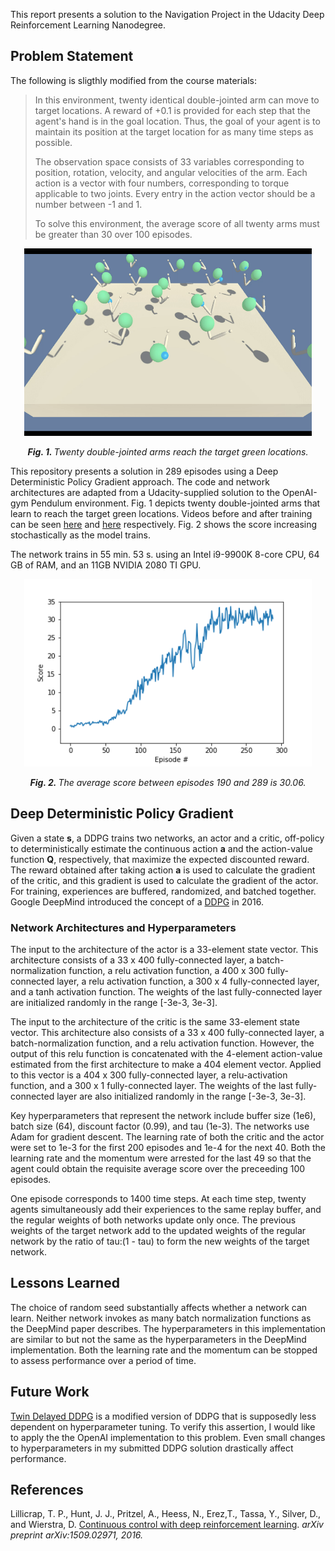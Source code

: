 This report presents a solution to the Navigation Project in the Udacity Deep Reinforcement Learning Nanodegree. 

## Problem Statement

The following is sligthly modified from the course materials:

> In this environment, twenty identical double-jointed arm can move to target locations. A reward of +0.1 is provided for each step that the agent's hand is in the goal location. Thus, the goal of your agent is to maintain its position at the target location for as many time steps as possible.
>
> The observation space consists of 33 variables corresponding to position, rotation, velocity, and angular velocities of the arm. Each action is a vector with four numbers, corresponding to torque applicable to two joints. Every entry in the action vector should be a number between -1 and 1.
>
> To solve this environment, the average score of all twenty arms must be greater than 30 over 100 episodes.

<p align="center">
  <img width="460" height="300" src="Results/Reacher_soln.png">
</p>
<!-- https://gist.github.com/DavidWells/7d2e0e1bc78f4ac59a123ddf8b74932d -->

<p align="center">
  <em> <b> Fig. 1. </b> Twenty double-jointed arms reach the target green locations.</em>
</p>


This repository presents a solution in 289 episodes using a Deep Deterministic Policy Gradient approach. The code and network architectures are adapted from a Udacity-supplied solution to the OpenAI-gym Pendulum environment. Fig. 1 depicts twenty double-jointed arms that learn to reach the target green locations. Videos before and after training can be seen [here](https://youtu.be/Lok1AF4mFmE) and [here](https://youtu.be/xpmJBSXJaD8) respectively. Fig. 2 shows the score increasing stochastically as the model trains.

The network trains in 55 min. 53 s. using an Intel i9-9900K 8-core CPU, 64 GB of RAM, and an 11GB NVIDIA 2080 TI GPU.

<p align="center">
  <img width="460" height="300" src="Results/Figure_ddpg_normal_soln_final.png">
</p>

<p align="center">
  <em> <b> Fig. 2. </b> The average score between episodes 190 and 289 is 30.06.</em>
</p>

## Deep Deterministic Policy Gradient 

Given a state **s**, a DDPG trains two networks, an actor and a critic, off-policy to deterministically estimate the continuous action **a** and the action-value function **Q**, respectively, that  maximize the expected discounted reward. The reward obtained after taking action **a** is used to calculate the gradient of the critic, and this gradient is used to calculate the gradient of the actor. For training, experiences are buffered, randomized, and batched together. Google DeepMind introduced the concept of a [DDPG](https://arxiv.org/abs/1509.02971) in 2016.

### Network Architectures and Hyperparameters

The input to the architecture of the actor is a 33-element state vector. This architecture consists of a 33 x 400 fully-connected layer, a batch-normalization function, a relu activation function, a 400 x 300 fully-connected layer, a relu activation function, a 300 x 4 fully-connected layer, and a tanh activation function. The weights of the last fully-connected layer are initialized randomly in the range [-3e-3, 3e-3].

The input to the architecture of the critic is the same 33-element state vector. This architecture also consists of a 33 x 400 fully-connected layer, a batch-normalization function, and a relu activation function. However, the output of this relu function is concatenated with the 4-element action-value estimated from the first architecture to make a 404 element vector. Applied to this vector is a 404 x 300 fully-connected layer, a relu-activation function, and a 300 x 1 fully-connected layer. The weights of the last fully-connected layer are also initialized randomly in the range [-3e-3, 3e-3].

Key hyperparameters that represent the network include buffer size (1e6), batch size (64), discount factor (0.99), and tau (1e-3). The networks use Adam for gradient descent. The learning rate of both the critic and the actor were set to 1e-3 for the first 200 episodes and 1e-4 for the next 40. Both the learning rate and the momentum were arrested for the last 49 so that the agent could obtain the requisite average score over the preceeding 100 episodes.

One episode corresponds to 1400 time steps. At each time step, twenty agents simultaneously add their experiences to the same replay buffer, and the regular weights of both networks update only once. The previous weights of the target network add to the updated weights of the regular network by the ratio of tau:(1 - tau) to form the new weights of the target network.

## Lessons Learned

The choice of random seed substantially affects whether a network can learn. Neither network invokes as many batch normalization functions as the DeepMind paper describes. The hyperparameters in this implementation are similar to but not the same as the hyperparameters in the DeepMind implementation. Both the learning rate and the momentum can be stopped to assess performance over a period of time. 

## Future Work

[Twin Delayed DDPG](https://spinningup.openai.com/en/latest/algorithms/td3.html) is a modified version of DDPG that is supposedly less dependent on hyperparameter tuning. To verify this assertion, I would like to apply the the OpenAI implementation to this problem. Even small changes to hyperparameters in my submitted DDPG solution drastically affect performance.

## References

Lillicrap,  T. P.,  Hunt,  J. J.,  Pritzel,  A.,  Heess,  N.,  Erez,T., Tassa, Y., Silver, D., and Wierstra, D.  [Continuous control with deep reinforcement learning](https://arxiv.org/abs/1509.02971). _arXiv preprint arXiv:1509.02971, 2016._



